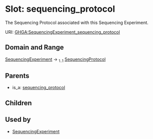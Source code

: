 
# Slot: sequencing_protocol


The Sequencing Protocol associated with this Sequencing Experiment.

URI: [GHGA:SequencingExperiment_sequencing_protocol](https://w3id.org/GHGA/SequencingExperiment_sequencing_protocol)


## Domain and Range

[SequencingExperiment](SequencingExperiment.md) &#8594;  <sub>1..1</sub> [SequencingProtocol](SequencingProtocol.md)

## Parents

 *  is_a: [sequencing_protocol](sequencing_protocol.md)

## Children


## Used by

 * [SequencingExperiment](SequencingExperiment.md)
